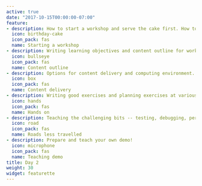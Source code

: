 ```yaml
---
active: true
date: "2017-10-15T00:00:00-07:00"
feature:
- description: How to start a workshop and serve the cake first. How to pick content, and adjust to workshop focus/level to audience.
  icon: birthday-cake
  icon_pack: fas
  name: Starting a workshop
- description: Writing learning objectives and content outline for workshops of various lengths.
  icon: bullseye
  icon_pack: fas
  name: Content outline
- description: Options for content delivery and computing environment.
  icon: box
  icon_pack: fas
  name: Content delivery
- description: Writing good exercises and planning exercises at various levels
  icon: hands
  icon_pack: fas
  name: Hands on
- description: Teaching the challenging bits -- testing, debugging, performance, deployment
  icon: road
  icon_pack: fas
  name: Roads less travelled
- description: Prepare and teach your own demo!
  icon: microphone
  icon_pack: fas
  name: Teaching demo
title: Day 2
weight: 30
widget: featurette
---
```

